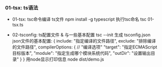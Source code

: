 <!--
 * @Author: your name
 * @Date: 2021-11-17 22:50:24
 * @Description: typeScript 实践
-->

### 01-tsx: ts语法
- 01-tsx: tsc命令编译 ts文件
npm install -g typescript   执行tsc命名
tsc 01-tsx.ts

- 02-tsconfig: ts配置文件 & 与一些基本配置
tsc --init 生成 tsconfig.json
json文件的基本配置:
{
  include: "指定编译的文件路径",
  exclude: "排除编译的文件路径",
  compilerOptions: { // "编译选项"
    "target": "指定ECMAScript目标版本",
    "module": "指定生成哪个模块系统代码",
    "outDir": "设置输出目录"
  }
}
用node显示打印信息 node dist/demo.js


